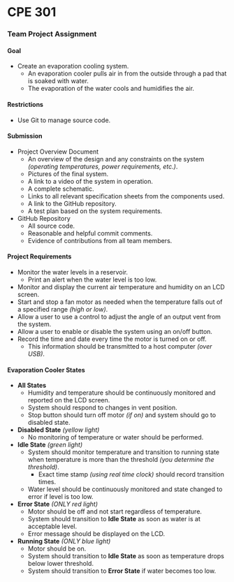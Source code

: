# CPE 301
### Team Project Assignment

#### Goal
- Create an evaporation cooling system.
    - An evaporation cooler pulls air in from the outside through a pad that is soaked with water.
    - The evaporation of the water cools and humidifies the air.
#### Restrictions
- Use Git to manage source code.
#### Submission
- Project Overview Document
    - An overview of the design and any constraints on the system *(operating temperatures, power requirements, etc.)*.
    - Pictures of the final system.
    - A link to a video of the system in operation.
    - A complete schematic.
    - Links to all relevant specification sheets from the components used.
    - A link to the GitHub repository.
    - A test plan based on the system requirements.
- GitHub Repository
    - All source code.
    - Reasonable and helpful commit comments.
    - Evidence of contributions from all team members.
#### Project Requirements
- Monitor the water levels in a reservoir.
    - Print an alert when the water level is too low.
- Monitor and display the current air temperature and humidity on an LCD screen.
- Start and stop a fan motor as needed when the temperature falls out of a specified range *(high or low)*.
- Allow a user to use a control to adjust the angle of an output vent from the system.
- Allow a user to enable or disable the system using an on/off button.
- Record the time and date every time the motor is turned on or off.
    - This information should be transmitted to a host computer *(over USB)*.
#### Evaporation Cooler States
- **All States**
    - Humidity and temperature should be continuously monitored and reported on the LCD screen.
    - System should respond to changes in vent position.
    - Stop button should turn off motor *(if on)* and system should go to disabled state.
- **Disabled State** *(yellow light)*
    - No monitoring of temperature or water should be performed.
- **Idle State** *(green light)*
    - System should monitor temperature and transition to running state when temperature is more than the threshold *(you determine the threshold)*.
        - Exact time stamp *(using real time clock)* should record transition times.
    - Water level should be continuously monitored and state changed to error if level is too low.
- **Error State** *(ONLY red light)*
    - Motor should be off and not start regardless of temperature.
    - System should transition to **Idle State** as soon as water is at acceptable level.
    - Error message should be displayed on the LCD.
- **Running State** *(ONLY blue light)*
    - Motor should be on.
    - System should transition to **Idle State** as soon as temperature drops below lower threshold.
    - System should transition to **Error State** if water becomes too low.
